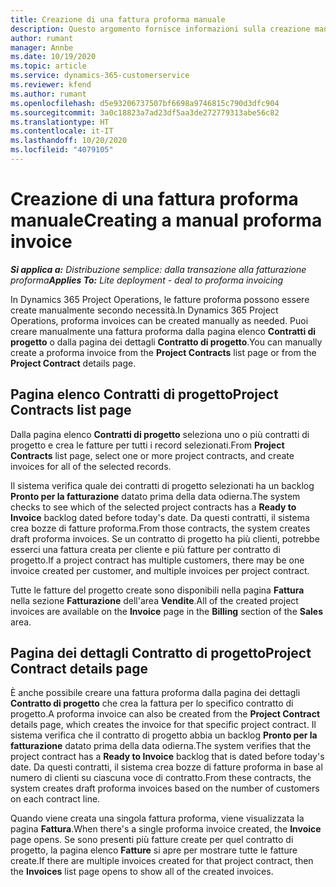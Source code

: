```yaml
---
title: Creazione di una fattura proforma manuale
description: Questo argomento fornisce informazioni sulla creazione manuale di una fattura proforma in Project Operations.
author: rumant
manager: Annbe
ms.date: 10/19/2020
ms.topic: article
ms.service: dynamics-365-customerservice
ms.reviewer: kfend
ms.author: rumant
ms.openlocfilehash: d5e93206737507bf6698a9746815c790d3dfc904
ms.sourcegitcommit: 3a0c18823a7ad23df5aa3de272779313abe56c82
ms.translationtype: HT
ms.contentlocale: it-IT
ms.lasthandoff: 10/20/2020
ms.locfileid: "4079105"
---
```

# <a name="creating-a-manual-proforma-invoice"></a><span data-ttu-id="32193-103">Creazione di una fattura proforma manuale</span><span class="sxs-lookup"><span data-stu-id="32193-103">Creating a manual proforma invoice</span></span>

<span data-ttu-id="32193-104">_**Si applica a:** Distribuzione semplice: dalla transazione alla fatturazione proforma_</span><span class="sxs-lookup"><span data-stu-id="32193-104">_**Applies To:** Lite deployment - deal to proforma invoicing_</span></span>

<span data-ttu-id="32193-105">In Dynamics 365 Project Operations, le fatture proforma possono essere create manualmente secondo necessità.</span><span class="sxs-lookup"><span data-stu-id="32193-105">In Dynamics 365 Project Operations, proforma invoices can be created manually as needed.</span></span> <span data-ttu-id="32193-106">Puoi creare manualmente una fattura proforma dalla pagina elenco **Contratti di progetto** o dalla pagina dei dettagli **Contratto di progetto**.</span><span class="sxs-lookup"><span data-stu-id="32193-106">You can manually create a proforma invoice from the **Project Contracts** list page or from the **Project Contract** details page.</span></span>

##  <a name="project-contracts-list-page"></a><span data-ttu-id="32193-107">Pagina elenco Contratti di progetto</span><span class="sxs-lookup"><span data-stu-id="32193-107">Project Contracts list page</span></span>

<span data-ttu-id="32193-108">Dalla pagina elenco **Contratti di progetto** seleziona uno o più contratti di progetto e crea le fatture per tutti i record selezionati.</span><span class="sxs-lookup"><span data-stu-id="32193-108">From **Project Contracts** list page, select one or more project contracts, and create invoices for all of the selected records.</span></span>

<span data-ttu-id="32193-109">Il sistema verifica quale dei contratti di progetto selezionati ha un backlog **Pronto per la fatturazione** datato prima della data odierna.</span><span class="sxs-lookup"><span data-stu-id="32193-109">The system checks to see which of the selected project contracts has a **Ready to Invoice** backlog  dated before today's date.</span></span> <span data-ttu-id="32193-110">Da questi contratti, il sistema crea bozze di fatture proforma.</span><span class="sxs-lookup"><span data-stu-id="32193-110">From those contracts, the system creates draft proforma invoices.</span></span> <span data-ttu-id="32193-111">Se un contratto di progetto ha più clienti, potrebbe esserci una fattura creata per cliente e più fatture per contratto di progetto.</span><span class="sxs-lookup"><span data-stu-id="32193-111">If a project contract has multiple customers, there may be one invoice created per customer, and multiple invoices per project contract.</span></span>

<span data-ttu-id="32193-112">Tutte le fatture del progetto create sono disponibili nella pagina **Fattura** nella sezione **Fatturazione** dell'area **Vendite**.</span><span class="sxs-lookup"><span data-stu-id="32193-112">All of the created project invoices are available on the **Invoice** page in the **Billing** section of the **Sales** area.</span></span>

## <a name="project-contract-details-page"></a><span data-ttu-id="32193-113">Pagina dei dettagli Contratto di progetto</span><span class="sxs-lookup"><span data-stu-id="32193-113">Project Contract details page</span></span>

<span data-ttu-id="32193-114">È anche possibile creare una fattura proforma dalla pagina dei dettagli **Contratto di progetto** che crea la fattura per lo specifico contratto di progetto.</span><span class="sxs-lookup"><span data-stu-id="32193-114">A proforma invoice can also be created from the **Project Contract** details page, which creates the invoice for that specific project contract.</span></span> <span data-ttu-id="32193-115">Il sistema verifica che il contratto di progetto abbia un backlog **Pronto per la fatturazione** datato prima della data odierna.</span><span class="sxs-lookup"><span data-stu-id="32193-115">The system verifies that the project contract has a **Ready to Invoice** backlog that is dated before today's date.</span></span> <span data-ttu-id="32193-116">Da questi contratti, il sistema crea bozze di fatture proforma in base al numero di clienti su ciascuna voce di contratto.</span><span class="sxs-lookup"><span data-stu-id="32193-116">From these contracts, the system creates draft proforma invoices based on the number of customers on each contract line.</span></span>

<span data-ttu-id="32193-117">Quando viene creata una singola fattura proforma, viene visualizzata la pagina **Fattura**.</span><span class="sxs-lookup"><span data-stu-id="32193-117">When there's a single proforma invoice created, the **Invoice** page opens.</span></span> <span data-ttu-id="32193-118">Se sono presenti più fatture create per quel contratto di progetto, la pagina elenco **Fatture** si apre per mostrare tutte le fatture create.</span><span class="sxs-lookup"><span data-stu-id="32193-118">If there are multiple invoices created for that project contract, then the **Invoices** list page opens to show all of the created invoices.</span></span>
